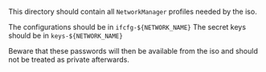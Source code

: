 This directory should contain all `NetworkManager` profiles needed by the iso.

The configurations should be in `ifcfg-${NETWORK_NAME}`
The secret keys should be in `keys-${NETWORK_NAME}`

Beware that these passwords will then be available from the iso and should not be treated
as private afterwards.

